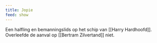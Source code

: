 ```yaml
---
title: Jopie
feed: show
---
```


Een halfling en bemanningslids op het schip van [[Harry Hardhoofd]]. Overleefde de aanval op [[Bertram Zilvertand]] niet.